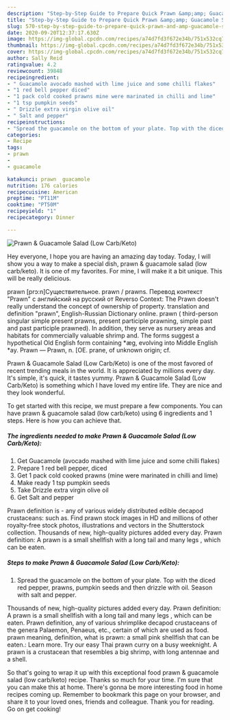 ```yaml
---
description: "Step-by-Step Guide to Prepare Quick Prawn &amp;amp; Guacamole Salad (Low Carb/Keto)"
title: "Step-by-Step Guide to Prepare Quick Prawn &amp;amp; Guacamole Salad (Low Carb/Keto)"
slug: 570-step-by-step-guide-to-prepare-quick-prawn-and-amp-guacamole-salad-low-carb-keto
date: 2020-09-20T12:37:17.630Z
image: https://img-global.cpcdn.com/recipes/a74d7fd3f672e34b/751x532cq70/prawn-guacamole-salad-low-carbketo-recipe-main-photo.jpg
thumbnail: https://img-global.cpcdn.com/recipes/a74d7fd3f672e34b/751x532cq70/prawn-guacamole-salad-low-carbketo-recipe-main-photo.jpg
cover: https://img-global.cpcdn.com/recipes/a74d7fd3f672e34b/751x532cq70/prawn-guacamole-salad-low-carbketo-recipe-main-photo.jpg
author: Sally Reid
ratingvalue: 4.2
reviewcount: 39848
recipeingredient:
- " Guacamole avocado mashed with lime juice and some chilli flakes"
- "1 red bell pepper diced"
- "1 pack cold cooked prawns mine were marinated in chilli and lime"
- "1 tsp pumpkin seeds"
- " Drizzle extra virgin olive oil"
- " Salt and pepper"
recipeinstructions:
- "Spread the guacamole on the bottom of your plate. Top with the diced red pepper, prawns, pumpkin seeds and then drizzle with oil. Season with salt and pepper."
categories:
- Recipe
tags:
- prawn
- 
- guacamole

katakunci: prawn  guacamole 
nutrition: 176 calories
recipecuisine: American
preptime: "PT11M"
cooktime: "PT50M"
recipeyield: "1"
recipecategory: Dinner

---
```



![Prawn &amp; Guacamole Salad (Low Carb/Keto)](https://img-global.cpcdn.com/recipes/a74d7fd3f672e34b/751x532cq70/prawn-guacamole-salad-low-carbketo-recipe-main-photo.jpg)

Hey everyone, I hope you are having an amazing day today. Today, I will show you a way to make a special dish, prawn &amp; guacamole salad (low carb/keto). It is one of my favorites. For mine, I will make it a bit unique. This will be really delicious.

prawn [prɔ:n]Существительное. prawn / prawns. Перевод контекст &#34;Prawn&#34; c английский на русский от Reverso Context: The Prawn doesn&#39;t really understand the concept of ownership of property. translation and definition &#34;prawn&#34;, English-Russian Dictionary online. prawn ( third-person singular simple present prawns, present participle prawning, simple past and past participle prawned). In addition, they serve as nursery areas and habitats for commercially valuable shrimp and. The forms suggest a hypothetical Old English form containing *æg, evolving into Middle English *ay. Prawn — Prawn, n. [OE. prane, of unknown origin; cf.

Prawn &amp; Guacamole Salad (Low Carb/Keto) is one of the most favored of recent trending meals in the world. It is appreciated by millions every day. It's simple, it's quick, it tastes yummy. Prawn &amp; Guacamole Salad (Low Carb/Keto) is something which I have loved my entire life. They are nice and they look wonderful.


To get started with this recipe, we must prepare a few components. You can have prawn &amp; guacamole salad (low carb/keto) using 6 ingredients and 1 steps. Here is how you can achieve that.

<!--inarticleads1-->

##### The ingredients needed to make Prawn &amp; Guacamole Salad (Low Carb/Keto):

1. Get  Guacamole (avocado mashed with lime juice and some chilli flakes)
1. Prepare 1 red bell pepper, diced
1. Get 1 pack cold cooked prawns (mine were marinated in chilli and lime)
1. Make ready 1 tsp pumpkin seeds
1. Take  Drizzle extra virgin olive oil
1. Get  Salt and pepper


Prawn definition is - any of various widely distributed edible decapod crustaceans: such as. Find prawn stock images in HD and millions of other royalty-free stock photos, illustrations and vectors in the Shutterstock collection. Thousands of new, high-quality pictures added every day. Prawn definition: A prawn is a small shellfish with a long tail and many legs , which can be eaten. 

<!--inarticleads2-->

##### Steps to make Prawn &amp; Guacamole Salad (Low Carb/Keto):

1. Spread the guacamole on the bottom of your plate. Top with the diced red pepper, prawns, pumpkin seeds and then drizzle with oil. Season with salt and pepper.


Thousands of new, high-quality pictures added every day. Prawn definition: A prawn is a small shellfish with a long tail and many legs , which can be eaten. Prawn definition, any of various shrimplike decapod crustaceans of the genera Palaemon, Penaeus, etc., certain of which are used as food. prawn meaning, definition, what is prawn: a small pink shellfish that can be eaten.: Learn more. Try our easy Thai prawn curry on a busy weeknight. A prawn is a crustacean that resembles a big shrimp, with long antennae and a shell. 

So that's going to wrap it up with this exceptional food prawn &amp; guacamole salad (low carb/keto) recipe. Thanks so much for your time. I'm sure that you can make this at home. There's gonna be more interesting food in home recipes coming up. Remember to bookmark this page on your browser, and share it to your loved ones, friends and colleague. Thank you for reading. Go on get cooking!
